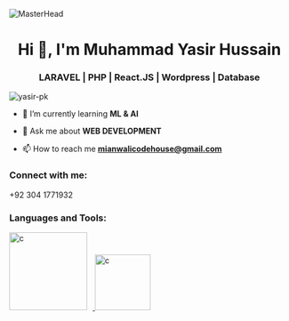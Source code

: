 ![MasterHead](http://www.pramukhdigital.com/wp-content/uploads/2018/07/New-PNC-Animated-Banners.gif)
<h1 align="center">Hi 👋, I'm Muhammad Yasir Hussain</h1>
<h3 align="center">LARAVEL | PHP | React.JS | Wordpress | Database</h3>


<p align="left"> <img src="https://komarev.com/ghpvc/?username=junaid-pk&label=Profile%20views&color=0e75b6&style=flat" alt="yasir-pk" /> </p>

- 🌱 I’m currently learning **ML & AI**


- 💬 Ask me about **WEB DEVELOPMENT**

- 📫 How to reach me **mianwalicodehouse@gmail.com**

<h3 align="left">Connect with me:</h3>
<p align="left">+92 304 1771932
</p>

<h3 align="left">Languages and Tools:</h3>
<p align="left"> 
 <a href="https://www.youtube.com/@yasirdeveloper" target="_blank" rel="noreferrer"> <img src="https://www.freepnglogos.com/uploads/html5-logo-png/html5-logo-best-web-design-psd-html-cms-development-ecommerce-6.png" alt="c" width="140" style="margin-right:10px"/> </a>
  <a href="https://www.youtube.com/@yasirdeveloper" target="_blank" rel="noreferrer"> <img src="https://seeklogo.com/images/E/elephpant-mascot-php-logo-4C78D1AC4E-seeklogo.com.png?v=638245916460000000" alt="c" width="100" style="margin-right:10px"/> </a>
 </p>




